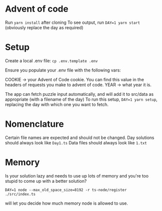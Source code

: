# Advent of code

Run `yarn install` after cloning
To see output, run `DAY=1 yarn start` (obviously replace the day as required)

# Setup

Create a local .env file:
`cp .env.template .env`

Ensure you populate your .env file with the following vars:

COOKIE -> your Advent of Code cookie. You can find this value in the headers of requests you make to advent of code.
YEAR -> what year it is.

The app can fetch puzzle input automatically, and will add it to src/data as appropriate (with a filename of the day)
To run this setup, `DAY=1 yarn setup`, replacing the day with which one you want to fetch.

# Nomenclature

Certain file names are expected and should not be changed. 
Day solutions should always look like `Day1.ts`
Data files should always look like `1.txt`

# Memory

Is your solution lazy and needs to use up lots of memory and you're too stupid to come up with a better solution?

`DAY=1 node --max_old_space_size=8192 -r ts-node/register ./src/index.ts`

will let you decide how much memory node is allowed to use.